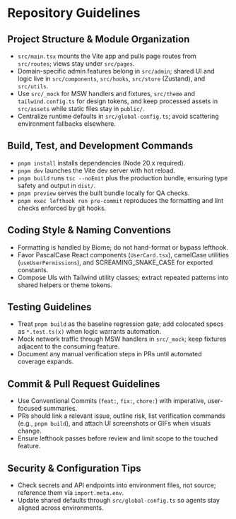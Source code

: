 # Repository Guidelines

## Project Structure & Module Organization
- `src/main.tsx` mounts the Vite app and pulls page routes from `src/routes`; views stay under `src/pages`.
- Domain-specific admin features belong in `src/admin`; shared UI and logic live in `src/components`, `src/hooks`, `src/store` (Zustand), and `src/utils`.
- Use `src/_mock` for MSW handlers and fixtures, `src/theme` and `tailwind.config.ts` for design tokens, and keep processed assets in `src/assets` while static files stay in `public/`.
- Centralize runtime defaults in `src/global-config.ts`; avoid scattering environment fallbacks elsewhere.

## Build, Test, and Development Commands
- `pnpm install` installs dependencies (Node 20.x required).
- `pnpm dev` launches the Vite dev server with hot reload.
- `pnpm build` runs `tsc --noEmit` plus the production bundle, ensuring type safety and output in `dist/`.
- `pnpm preview` serves the built bundle locally for QA checks.
- `pnpm exec lefthook run pre-commit` reproduces the formatting and lint checks enforced by git hooks.

## Coding Style & Naming Conventions
- Formatting is handled by Biome; do not hand-format or bypass lefthook.
- Favor PascalCase React components (`UserCard.tsx`), camelCase utilities (`useUserPermissions`), and SCREAMING_SNAKE_CASE for exported constants.
- Compose UIs with Tailwind utility classes; extract repeated patterns into shared helpers or theme tokens.

## Testing Guidelines
- Treat `pnpm build` as the baseline regression gate; add colocated specs as `*.test.ts(x)` when logic warrants automation.
- Mock network traffic through MSW handlers in `src/_mock`; keep fixtures adjacent to the consuming feature.
- Document any manual verification steps in PRs until automated coverage expands.

## Commit & Pull Request Guidelines
- Use Conventional Commits (`feat:`, `fix:`, `chore:`) with imperative, user-focused summaries.
- PRs should link a relevant issue, outline risk, list verification commands (e.g., `pnpm build`), and attach UI screenshots or GIFs when visuals change.
- Ensure lefthook passes before review and limit scope to the touched feature.

## Security & Configuration Tips
- Check secrets and API endpoints into environment files, not source; reference them via `import.meta.env`.
- Update shared defaults through `src/global-config.ts` so agents stay aligned across environments.
